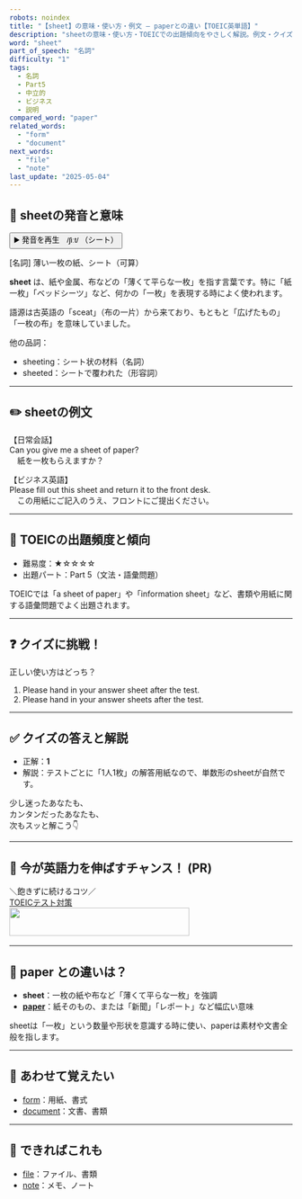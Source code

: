 ```yaml
---
robots: noindex
title: "【sheet】の意味・使い方・例文 ― paperとの違い【TOEIC英単語】"
description: "sheetの意味・使い方・TOEICでの出題傾向をやさしく解説。例文・クイズ付きでpaperとの違いもわかりやすく学べます。"
word: "sheet"
part_of_speech: "名詞"
difficulty: "1"
tags:
  - 名詞
  - Part5
  - 中立的
  - ビジネス
  - 説明
compared_word: "paper"
related_words:
  - "form"
  - "document"
next_words:
  - "file"
  - "note"
last_update: "2025-05-04"
---
```


## 🔰 sheetの発音と意味

<button class="play-audio" onclick="playTTS('sheet')">
  <span class="play-audio-main">
    ▶️ 発音を再生　/ʃiːt/
  </span>
  <span class="play-audio-sub">
    （シート）
  </span>
</button>

[名詞] 薄い一枚の紙、シート（可算）

**sheet** は、紙や金属、布などの「薄くて平らな一枚」を指す言葉です。特に「紙一枚」「ベッドシーツ」など、何かの「一枚」を表現する時によく使われます。

語源は古英語の「sceat」（布の一片）から来ており、もともと「広げたもの」「一枚の布」を意味していました。

他の品詞：  
- sheeting：シート状の材料（名詞）
- sheeted：シートで覆われた（形容詞）

---

## ✏️ sheetの例文

【日常会話】  
Can you give me a sheet of paper?  
　紙を一枚もらえますか？

【ビジネス英語】  
Please fill out this sheet and return it to the front desk.  
　この用紙にご記入のうえ、フロントにご提出ください。

---

## 🎯 TOEICの出題頻度と傾向

- 難易度：★☆☆☆☆
- 出題パート：Part 5（文法・語彙問題）

TOEICでは「a sheet of paper」や「information sheet」など、書類や用紙に関する語彙問題でよく出題されます。

---

## ❓ クイズに挑戦！

正しい使い方はどっち？

1. Please hand in your answer sheet after the test.  
2. Please hand in your answer sheets after the test.

---

## ✅ クイズの答えと解説

- 正解：**1**
- 解説：テストごとに「1人1枚」の解答用紙なので、単数形のsheetが自然です。

少し迷ったあなたも、  
カンタンだったあなたも、  
次もスッと解こう👇️

---

## 🚀 今が英語力を伸ばすチャンス！ (PR)

<div class="info-center">
＼飽きずに続けるコツ／<br>  
<a href="https://px.a8.net/svt/ejp?a8mat=4556RW+FUYPWY+3AQG+C6QR6" class="ad-link" data-cvid="aid27_bid27" data-difficulty="1" rel="nofollow">TOEICテスト対策</a>
<img border="0" width="1" height="1" src="https://www12.a8.net/0.gif?a8mat=4556RW+FUYPWY+3AQG+C6QR6" alt=""><br>
<a href="https://px.a8.net/svt/ejp?a8mat=4556RW+FUYPWY+3AQG+C7LM9" class="ad-link" data-cvid="aid27_bid27" data-difficulty="1" rel="nofollow">
<img border="0" width="320" height="50" alt="" src="https://www27.a8.net/svt/bgt?aid=250504844959&wid=001&eno=01&mid=s00000015388002051000&mc=1"></a>
<img border="0" width="1" height="1" src="https://www14.a8.net/0.gif?a8mat=4556RW+FUYPWY+3AQG+C7LM9" alt="">
</div>

---

## 🤔  paper との違いは？

- **sheet**：一枚の紙や布など「薄くて平らな一枚」を強調
- **[paper](/paper)**：紙そのもの、または「新聞」「レポート」など幅広い意味

sheetは「一枚」という数量や形状を意識する時に使い、paperは素材や文書全般を指します。

---

## 🧩 あわせて覚えたい

- [form](/form)：用紙、書式
- [document](/document)：文書、書類

---

## 📖 できればこれも

- [file](/file)：ファイル、書類
- [note](/note)：メモ、ノート

<!-- cvid: aid27_bid27 -->
